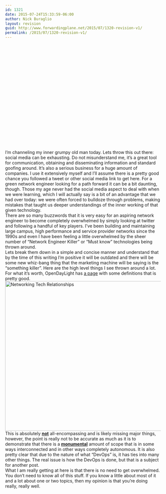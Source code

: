 ```yaml
---
id: 1321
date: 2015-07-24T15:33:59-06:00
author: Nick Buraglio
layout: revision
guid: http://www.forwardingplane.net/2015/07/1320-revision-v1/
permalink: /2015/07/1320-revision-v1/
---
```

&nbsp;

&nbsp;

&nbsp;

&nbsp;

&nbsp;

&nbsp;

&nbsp;

&nbsp;

&nbsp;

&nbsp;

&nbsp;

<div>
  I’m channeling my inner grumpy old man today. Lets throw this out there: social media can be exhausting. Do not misunderstand me, it’s a great tool for communication, obtaining and disseminating information and standard goofing around. It’s also a serious business for a huge amount of companies. I use it extensively myself and I’ll assume there is a pretty good chance you followed a tweet or other social media link to get here. For a green network engineer looking for a path forward it can be a bit daunting, though. Those my age never had the social media aspect to deal with when we were learning, which I will actually say is a bit of an advantage that we had over today: we were often forced to bulldoze through problems, making mistakes that taught us deeper understandings of the inner working of that given technology.
</div>

<div>
</div>

<div>
  There are so many buzzwords that it is very easy for an aspiring network engineer to become completely overwhelmed by simply looking at twitter and following a handful of key players. I’ve been building and maintaining large campus, high performance and service provider networks since the 1990s and even I have been feeling a little overwhelmed by the sheer number of “Network Engineer Killer” or “Must know” technologies being thrown around.
</div>

<div>
  Lets break them down in a simple and concise manner and understand that by the time of this writing I’m positive it will be outdated and there will be some new whiz-bang thing that the marketing machine will be saying is the &#8220;something killer&#8221;. Here are the high level things I see thrown around a lot. For what it’s worth, OpenDayLight has <a href="http://www.opendaylight.org/project/technical-overview">a page</a> with some definitions that is pretty good.
</div>

<div>
  <a href="http://www.forwardingplane.net/wp-content/uploads/2015/07/Networking-Tech-Relationships.png"><img class="  wp-image-1319 aligncenter" src="http://www.forwardingplane.net/wp-content/uploads/2015/07/Networking-Tech-Relationships.png" alt="Networking Tech Relationships" width="706" height="484" /></a>
</div>

<div>
</div>

<div>
  <div>
  </div>
  
  <div>
    This is absolutely <u><b>not</b></u> all-encompassing and is likely missing major things, however, the point is really not to be accurate as much as it is to demonstrate that there is a <u><b>monumental</b></u> amount of scope that is in some ways interconnected and in other ways completely autonomous. It is also pretty clear that due to the nature of what “DevOps” is, it has ties into many other things. The real issue is how the DevOps is done, but that is a subject for another post.
  </div>
  
  <div>
    What I am really getting at here is that there is no need to get overwhelmed. You don’t need to know all of this stuff. If you know a little about most of it and a lot about one or two topics, then my opinion is that you’re doing really, really well.
  </div>
</div>